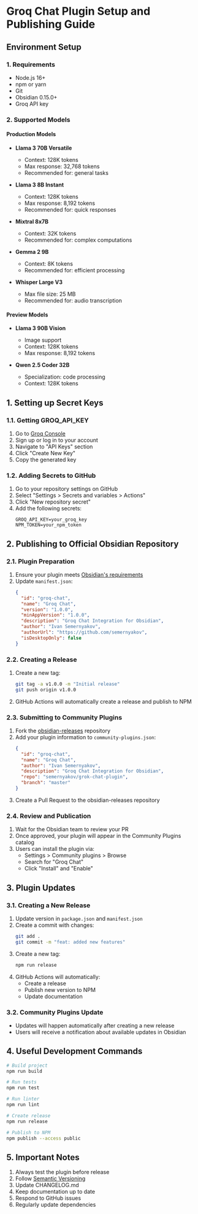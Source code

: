 # Groq Chat Plugin Setup and Publishing Guide

## Environment Setup

### 1. Requirements

- Node.js 16+
- npm or yarn
- Git
- Obsidian 0.15.0+
- Groq API key

### 2. Supported Models

#### Production Models
* **Llama 3 70B Versatile**
  - Context: 128K tokens
  - Max response: 32,768 tokens
  - Recommended for: general tasks

* **Llama 3 8B Instant**
  - Context: 128K tokens
  - Max response: 8,192 tokens
  - Recommended for: quick responses

* **Mixtral 8x7B**
  - Context: 32K tokens
  - Recommended for: complex computations

* **Gemma 2 9B**
  - Context: 8K tokens
  - Recommended for: efficient processing

* **Whisper Large V3**
  - Max file size: 25 MB
  - Recommended for: audio transcription

#### Preview Models
* **Llama 3 90B Vision**
  - Image support
  - Context: 128K tokens
  - Max response: 8,192 tokens

* **Qwen 2.5 Coder 32B**
  - Specialization: code processing
  - Context: 128K tokens

## 1. Setting up Secret Keys

### 1.1. Getting GROQ_API_KEY
1. Go to [Groq Console](https://console.groq.com)
2. Sign up or log in to your account
3. Navigate to "API Keys" section
4. Click "Create New Key"
5. Copy the generated key

### 1.2. Adding Secrets to GitHub
1. Go to your repository settings on GitHub
2. Select "Settings > Secrets and variables > Actions"
3. Click "New repository secret"
4. Add the following secrets:
   ```
   GROQ_API_KEY=your_groq_key
   NPM_TOKEN=your_npm_token
   ```

## 2. Publishing to Official Obsidian Repository

### 2.1. Plugin Preparation
1. Ensure your plugin meets [Obsidian's requirements](https://docs.obsidian.md/Plugins/Releasing/Plugin+guidelines)
2. Update `manifest.json`:
   ```json
   {
     "id": "groq-chat",
     "name": "Groq Chat",
     "version": "1.0.0",
     "minAppVersion": "1.0.0",
     "description": "Groq Chat Integration for Obsidian",
     "author": "Ivan Semernyakov",
     "authorUrl": "https://github.com/semernyakov",
     "isDesktopOnly": false
   }
   ```

### 2.2. Creating a Release
1. Create a new tag:
   ```bash
   git tag -a v1.0.0 -m "Initial release"
   git push origin v1.0.0
   ```
2. GitHub Actions will automatically create a release and publish to NPM

### 2.3. Submitting to Community Plugins
1. Fork the [obsidian-releases](https://github.com/obsidianmd/obsidian-releases) repository
2. Add your plugin information to `community-plugins.json`:
   ```json
   {
     "id": "groq-chat",
     "name": "Groq Chat",
     "author": "Ivan Semernyakov",
     "description": "Groq Chat Integration for Obsidian",
     "repo": "semernyakov/grok-chat-plugin",
     "branch": "master"
   }
   ```
3. Create a Pull Request to the obsidian-releases repository

### 2.4. Review and Publication
1. Wait for the Obsidian team to review your PR
2. Once approved, your plugin will appear in the Community Plugins catalog
3. Users can install the plugin via:
   - Settings > Community plugins > Browse
   - Search for "Groq Chat"
   - Click "Install" and "Enable"

## 3. Plugin Updates

### 3.1. Creating a New Release
1. Update version in `package.json` and `manifest.json`
2. Create a commit with changes:
   ```bash
   git add .
   git commit -m "feat: added new features"
   ```
3. Create a new tag:
   ```bash
   npm run release
   ```
4. GitHub Actions will automatically:
   - Create a release
   - Publish new version to NPM
   - Update documentation

### 3.2. Community Plugins Update
- Updates will happen automatically after creating a new release
- Users will receive a notification about available updates in Obsidian

## 4. Useful Development Commands

```bash
# Build project
npm run build

# Run tests
npm run test

# Run linter
npm run lint

# Create release
npm run release

# Publish to NPM
npm publish --access public
```

## 5. Important Notes

1. Always test the plugin before release
2. Follow [Semantic Versioning](https://semver.org/)
3. Update CHANGELOG.md
4. Keep documentation up to date
5. Respond to GitHub issues
6. Regularly update dependencies 